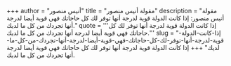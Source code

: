 +++
author = "أنيس منصور"
title = "مقولة أنيس منصور"
description = "مقولة أنيس منصور: إذا كانت الدولة قوية لدرجة أنها توفر لك كل حاجاتك فهي قوية أيضا لدرجة أنها تجردك من كل ما لديك."
quote = '''إذا كانت الدولة قوية لدرجة أنها توفر لك كل حاجاتك فهي قوية أيضا لدرجة أنها تجردك من كل ما لديك.'''
slug = "إذا-كانت-الدولة-قوية-لدرجة-أنها-توفر-لك-كل-حاجاتك-فهي-قوية-أيضا-لدرجة-أنها-تجردك-من-كل-ما-لديك"
+++
إذا كانت الدولة قوية لدرجة أنها توفر لك كل حاجاتك فهي قوية أيضا لدرجة أنها تجردك من كل ما لديك.
